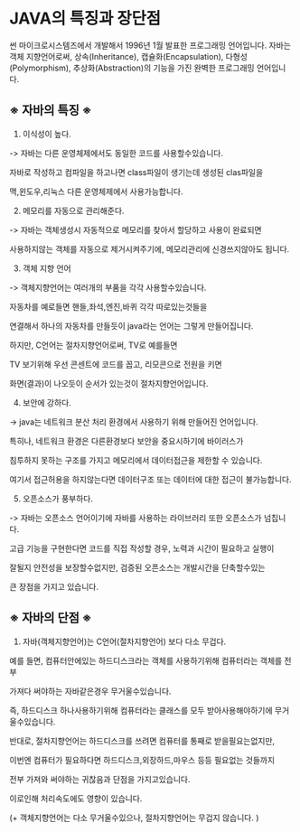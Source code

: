 # JAVA의 특징과 장단점

썬 마이크로시스템즈에서 개발해서 1996년 1월 발표한 프로그래밍 언어입니다.
자바는 객체 지향언어로써, 상속(Inheritance), 캡슐화(Encapsulation), 다형성(Polymorphism), 추상화(Abstraction)의 기능을 가진 완벽한 프로그래밍 언어입니다.

## ※ 자바의 특징 ※

1. 이식성이 높다.

-> 자바는 다른 운영체제에서도 동일한 코드를 사용할수있습니다.

자바로 작성하고 컴파일을 하고나면 class파일이 생기는데 생성된 clas파일을

맥,윈도우,리눅스 다른 운영체제에서 사용가능합니다.


2. 메모리를 자동으로 관리해준다.

-> 자바는 객체생성시 자동적으로 메모리를 찾아서 할당하고 사용이 완료되면

사용하지않는 객체를 자동으로 제거시켜주기에, 메모리관리에 신경쓰지않아도 됩니다.


3. 객체 지향 언어

-> 객체지향언어는 여러개의 부품을 각각 사용할수있습니다.

자동차를 예로들면 핸들,좌석,엔진,바퀴 각각 따로있는것들을

연결해서 하나의 자동차를 만들듯이 java라는 언어는 그렇게 만들어집니다.

하지만, C언어는 절차지향언어로써, TV로 예를들면

TV 보기위해 우선 콘센트에 코드를 꼽고, 리모콘으로 전원을 키면

화면(결과)이 나오듯이 순서가 있는것이 절차지향언어입니다.


4. 보안에 강하다.

-> java는 네트워크 분산 처리 환경에서 사용하기 위해 만들어진 언어입니다.

특히나, 네트워크 환경은 다른환경보다 보안을 중요시하기에 바이러스가

침투하지 못하는 구조를 가지고 메모리에서 데이터접근을 제한할 수 있습니다.

여기서 접근허용을 하지않는다면 데이터구조 또는 데이터에 대한 접근이 불가능합니다.


5. 오픈소스가 풍부하다.

-> 자바는 오픈소스 언어이기에 자바를 사용하는 라이브러리 또한 오픈소스가 넘칩니다.

고급 기능을 구현한다면 코드를 직접 작성할 경우, 노력과 시간이 필요하고 실행이

잘될지 안전성을 보장할수없지만, 검증된 오픈소스는 개발시간을 단축할수있는

큰 장점을 가지고 있습니다.


## ※ 자바의 단점 ※

1. 자바(객체지향언어)는 C언어(절차지향언어) 보다 다소 무겁다.

예를 들면, 컴퓨터안에있는 하드디스크라는 객체를 사용하기위해 컴퓨터라는 객체를 전부

가져다 써야하는 자바같은경우 무거울수있습니다.

즉, 하드디스크 하나사용하기위해 컴퓨터라는 클래스를 모두 받아사용해야하기에 무거울수있습니다.

반대로, 절차지향언어는 하드디스크를 쓰려면 컴퓨터를 통째로 받을필요는없지만,

이번엔 컴퓨터가 필요하다면 하드디스크,외장하드,마우스 등등 필요없는 것들까지

전부 가져와 써야하는 귀찮음과 단점을 가지고있습니다.

이로인해 처리속도에도 영향이 있습니다.

(+ 객체지향언어는 다소 무거울수있으나, 절차지향언어는 무겁지 않습니다. )
